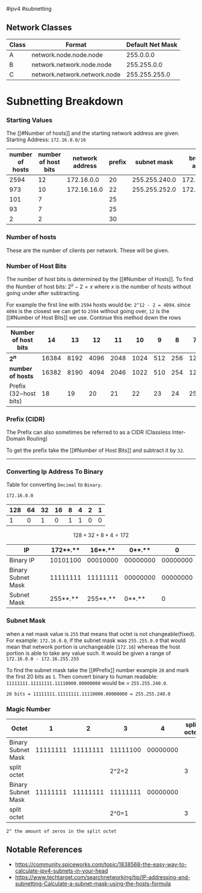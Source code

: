 #ipv4 #subnetting 

## Network Classes
| Class | Format                       | Default Net Mask |
| ----- | ---------------------------- | ---------------- |
| A     | network.node.node.node       | 255.0.0.0        |
| B     | network.network.node.node    | 255.255.0.0      |
| C     | network.network.network.node | 255.255.255.0    |

# Subnetting Breakdown

### Starting Values
The [[#Number of hosts]] and the starting network address are given.
Starting Address: `172.16.0.0/16`

| number of hosts | number of host bits | network address | prefix | subnet mask   | broadcast address | first host  | last host     | magic number | split octet |
| --------------- | ------------------- | --------------- | ------ | ------------- | ----------------- | ----------- | ------------- | ------------ | ----------- |
| 2594            | 12                  | 172.16.0.0      | 20     | 255.255.240.0 | 172.16.15.255     | 172.16.0.1  | 172.16.15.254 |              |             |
| 973             | 10                  | 172.16.16.0     | 22     | 255.255.252.0 | 172.16.19.255     | 172.16.16.1 | 172.16.19.254 |              |             |
| 101             | 7                   |                 | 25     |               |                   |             |               |              |             |
| 93              | 7                   |                 | 25     |               |                   |             |               |              |             |
| 2               | 2                   |                 | 30     |               |                   |             |               |              |             | ^BcouY3zq

### Number of hosts
These are the number of clients per network. These will be given.

### Number of Host Bits
The number of host bits is determined by the [[#Number of Hosts]].
To find the Number of host bits: $2^y - 2=x$ where $x$ is the number of hosts without going under after subtracting. 

For example the first line with `2594` hosts would be: `2^12 - 2 = 4094`. since `4094` is the closest we can get to `2594` without going over, `12` is the [[#Number of Host Bits]] we use.
Continue this method down the rows

| **Number of host bits** | 14    | 13   | 12   | 11   | 10   | 9   | 8   | 7   | 6   | 5   | 4   | 3   | 2   |
| ----------------------- | ----- | ---- | ---- | ---- | ---- | --- | --- | --- | --- | --- | --- | --- | --- |
| **$2^n$**               | 16384 | 8192 | 4096 | 2048 | 1024 | 512 | 256 | 128 | 64  | 32  | 16  | 8   | 4   |
| **number of hosts**     | 16382 | 8190 | 4094 | 2046 | 1022 | 510 | 254 | 126 | 62  | 30  | 14  | 6   | 2   |
| Prefix ($32-$host bits) | 18    | 19   | 20   | 21   | 22   | 23  | 24  | 25  | 26  | 27  | 28  | 29  | 30  |

### Prefix (CIDR)
The Prefix can also sometimes be referred to as a CIDR (Classless Inter-Domain Routing)

To get the prefix take the [[#Number of Host Bits]] and subtract it by `32`.

---
### Converting Ip Address To Binary
Table for converting `Decimal` to `Binary`.

```
172.16.0.0
```

| 128 | 64  | 32  | 16  | 8   | 4   | 2   | 1   |
| --- | --- | --- | --- | --- | --- | --- | --- |
| 1   | 0   | 1   | 0   | 1   | 1   | 0   | 0   |
$$
128+32+8+4 = 172
$$

| IP                 | 172**.** | 16**.**  | 0**.**   | 0        |
| ------------------ | -------- | -------- | -------- | -------- |
| Binary IP          | 10101100 | 00010000 | 00000000 | 00000000 |
| Binary Subnet Mask | 11111111 | 11111111 | 00000000 | 00000000 |
| Subnet Mask        | 255**.** | 255**.** | 0**.**   | 0        |


### Subnet Mask
when a net mask value is `255` that means that octet is not changeable(fixed).
For example: `172.16.0.0`, if the subnet mask was `255.255.0.0` that would mean that network portion is unchangeable (`172.16`) whereas the host portion is able to take any value such. It would be given a range of `172.16.0.0 - 172.16.255.255`

To find the subnet mask take the [[#Prefix]] number example `20` and mark the first 20 bits as `1`.
Then convert binary to human readable: `11111111.11111111.11110000.00000000` would be = `255.255.240.0`.

```
20 bits = 11111111.11111111.11110000.00000000 = 255.255.240.0
```
### Magic Number
| Octet              | 1        | 2        | 3        | 4        | split octet |
| ------------------ | -------- | -------- | -------- | -------- | ----------- |
| Binary Subnet Mask | 11111111 | 11111111 | 11111100 | 00000000 |             |
| split octet        |          |          | 2^2=2    |          | 3           |
| Binary Subnet Mask | 11111111 | 11111111 | 11111111 | 00000000 |             |
| split octet        |          |          | 2^0=1    |          | 3           |


```
2^ the amount of zeros in the split octet
```

## Notable References
* https://community.spiceworks.com/topic/1838568-the-easy-way-to-calculate-ipv4-subnets-in-your-head
* https://www.techtarget.com/searchnetworking/tip/IP-addressing-and-subnetting-Calculate-a-subnet-mask-using-the-hosts-formula






